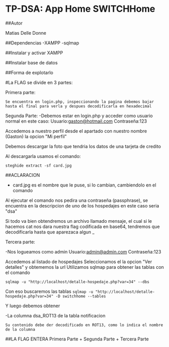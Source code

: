 # TP-DSA: App Home SWITCHHome

##Autor

Matias Delle Donne


##Dependencias
-XAMPP
-sqlmap

##Instalar y activar XAMPP

##Instalar base de datos

##Forma de explotarlo

#La FLAG se divide en 3 partes:

Primera parte:
```
Se encuentra en login.php, inspeccionando la pagina debemos bajar hasta el final para verla y despues decodificarla en hexadecimal
```

Segunda Parte:
-Debemos estar en login.php y acceder como usuario normal en este caso:
Usuario:gaston@hotmail.com
Contraseña:123

Accedemos a nuestro perfil desde el apartado con nuestro nombre (Gaston) la opcion "Mi perfil"

Debemos descargar la foto que tendria los datos de una tarjeta de credito

Al descargarla usamos el comando:

```steghide extract -sf card.jpg```

##ACLARACION
- card.jpg es el nombre que le puse, si lo cambian, cambiendolo en el comando


Al ejecutar el comando nos pedira una contraseña (passphrase), se encuentra en la descripcion de uno de los hospedajes en este caso seria "dsa"


Si todo va bien obtendremos un archivo llamado mensaje, el cual si le hacemos cat nos dara nuestra flag codificada en base64, tendremos que decodificarla hasta que aparezaca algun _


Tercera parte:

-Nos logueamos como admin
Usuario:admin@admin.com
Contraseña:123


Accedemos al listado de hospedajes 
Seleccionamos el la opcion "Ver detalles" y obtememos la url
Utilizamos sqlmap para obtener las tablas con el comando
```
sqlmap -u "http://localhost/detalle-hospedaje.php?var=34" --dbs
```
Con eso buscaremos las tablas 
```sqlmap -u "http://localhost/detalle-hospedaje.php?var=34" -D switchhome --tables```

Y luego debemos obtener

-La columna dsa_ROT13 de la tabla notificacion

```Su contenido debe der decodificado en ROT13, como lo indica el nombre de la columna```



##LA FLAG ENTERA
Primera Parte + Segunda Parte + Tercera Parte


















































